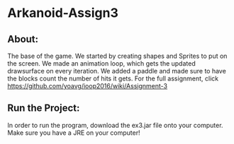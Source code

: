 # Arkanoid-Assign3

## About:
The base of the game. We started by creating shapes and Sprites to put on the screen. We made an animation loop, which gets the updated drawsurface on every iteration. We added a paddle and made sure to have the blocks count the number of hits it gets.
For the full assignment, click https://github.com/yoavg/ioop2016/wiki/Assignment-3

## Run the Project:
In order to run the program, download the ex3.jar file onto your computer. Make sure you have a JRE on your computer!
